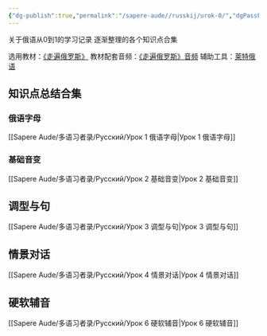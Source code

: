 ```yaml
---
{"dg-publish":true,"permalink":"/sapere-aude//russkij/urok-0/","dgPassFrontmatter":true}
---
```



关于俄语从0到1的学习记录
逐渐整理的各个知识点合集

选用教材：[《走遍俄罗斯》](https://book.douban.com/subject/2275824/)
教材配套音频：[《走遍俄罗斯》音频](https://www.ximalaya.com/album/37039653)
辅助工具：[莱特俄语](http://www.jiamingwenhua.com/language)


## 知识点总结合集

### 俄语字母
[[Sapere Aude/多语习者录/Русский/Урок 1 俄语字母\|Урок 1 俄语字母]]
### 基础音变
[[Sapere Aude/多语习者录/Русский/Урок 2 基础音变\|Урок 2 基础音变]]
## 调型与句
[[Sapere Aude/多语习者录/Русский/Урок 3 调型与句\|Урок 3 调型与句]]
## 情景对话
[[Sapere Aude/多语习者录/Русский/Урок 4 情景对话\|Урок 4 情景对话]]
## 硬软辅音
[[Sapere Aude/多语习者录/Русский/Урок 6 硬软辅音\|Урок 6 硬软辅音]]